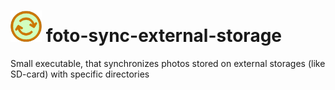 
# <img src="./resources/fotosync.png" width="50"> foto-sync-external-storage
Small executable, that synchronizes photos stored on external storages (like SD-card) with specific directories
